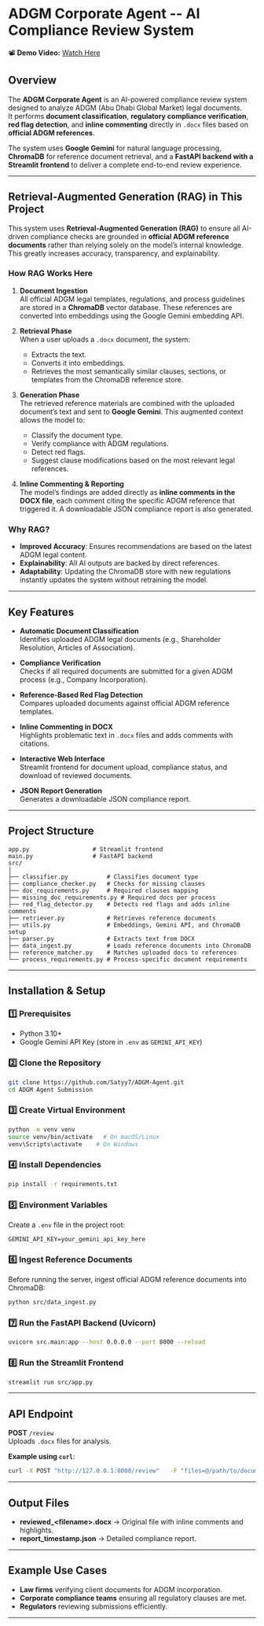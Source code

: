 # ADGM Corporate Agent -- AI Compliance Review System
📽 **Demo Video:** [Watch Here](https://drive.google.com/file/d/1ANWuYHTdw4anvLKB5ovKtA5qTJ7cYDTf/view?usp=sharing)
## Overview

The **ADGM Corporate Agent** is an AI-powered compliance review system
designed to analyze ADGM (Abu Dhabi Global Market) legal documents.\
It performs **document classification**, **regulatory compliance
verification**, **red flag detection**, and **inline commenting**
directly in `.docx` files based on **official ADGM references**.

The system uses **Google Gemini** for natural language processing,
**ChromaDB** for reference document retrieval, and a **FastAPI backend
with a Streamlit frontend** to deliver a complete end-to-end review
experience.

------------------------------------------------------------------------

## Retrieval-Augmented Generation (RAG) in This Project

This system uses **Retrieval-Augmented Generation (RAG)** to ensure all AI-driven compliance checks are grounded in **official ADGM reference documents** rather than relying solely on the model’s internal knowledge. This greatly increases accuracy, transparency, and explainability.

### How RAG Works Here
1. **Document Ingestion**  
   All official ADGM legal templates, regulations, and process guidelines are stored in a **ChromaDB** vector database. These references are converted into embeddings using the Google Gemini embedding API.

2. **Retrieval Phase**  
   When a user uploads a `.docx` document, the system:
   - Extracts the text.
   - Converts it into embeddings.
   - Retrieves the most semantically similar clauses, sections, or templates from the ChromaDB reference store.

3. **Generation Phase**  
   The retrieved reference materials are combined with the uploaded document’s text and sent to **Google Gemini**. This augmented context allows the model to:
   - Classify the document type.
   - Verify compliance with ADGM regulations.
   - Detect red flags.
   - Suggest clause modifications based on the most relevant legal references.

4. **Inline Commenting & Reporting**  
   The model’s findings are added directly as **inline comments in the DOCX file**, each comment citing the specific ADGM reference that triggered it. A downloadable JSON compliance report is also generated.

### Why RAG?
- **Improved Accuracy**: Ensures recommendations are based on the latest ADGM legal content.
- **Explainability**: All AI outputs are backed by direct references.
- **Adaptability**: Updating the ChromaDB store with new regulations instantly updates the system without retraining the model.

------------------------------------------------------------------------
## Key Features

-   **Automatic Document Classification**\
    Identifies uploaded ADGM legal documents (e.g., Shareholder
    Resolution, Articles of Association).

-   **Compliance Verification**\
    Checks if all required documents are submitted for a given ADGM
    process (e.g., Company Incorporation).

-   **Reference-Based Red Flag Detection**\
    Compares uploaded documents against official ADGM reference
    templates.

-   **Inline Commenting in DOCX**\
    Highlights problematic text in `.docx` files and adds comments with
    citations.

-   **Interactive Web Interface**\
    Streamlit frontend for document upload, compliance status, and
    download of reviewed documents.

-   **JSON Report Generation**\
    Generates a downloadable JSON compliance report.

------------------------------------------------------------------------

## Project Structure
    app.py                  # Streamlit frontend
    main.py                 # FastAPI backend
    src/
    │
    ├── classifier.py           # Classifies document type
    ├── compliance_checker.py   # Checks for missing clauses
    ├── doc_requirements.py     # Required clauses mapping
    ├── missing_doc_requirements.py # Required docs per process
    ├── red_flag_detector.py    # Detects red flags and adds inline comments
    ├── retriever.py            # Retrieves reference documents
    ├── utils.py                # Embeddings, Gemini API, and ChromaDB setup
    ├── parser.py               # Extracts text from DOCX
    ├── data_ingest.py          # Loads reference documents into ChromaDB
    ├── reference_matcher.py    # Matches uploaded docs to references
    └── process_requirements.py # Process-specific document requirements

------------------------------------------------------------------------

## Installation & Setup

### 1️⃣ Prerequisites

-   Python 3.10+
-   Google Gemini API Key (store in `.env` as `GEMINI_API_KEY`)


### 2️⃣ Clone the Repository

``` bash
git clone https://github.com/Satyy7/ADGM-Agent.git
cd ADGM Agent Submission
```

### 3️⃣ Create Virtual Environment

``` bash
python -m venv venv
source venv/bin/activate   # On macOS/Linux
venv\Scripts\activate    # On Windows
```

### 4️⃣ Install Dependencies

``` bash
pip install -r requirements.txt
```

### 5️⃣ Environment Variables

Create a `.env` file in the project root:

``` env
GEMINI_API_KEY=your_gemini_api_key_here
```

### 6️⃣ Ingest Reference Documents

Before running the server, ingest official ADGM reference documents into
ChromaDB:

``` bash
python src/data_ingest.py
```

### 7️⃣ Run the FastAPI Backend (Uvicorn)

``` bash
uvicorn src.main:app --host 0.0.0.0 --port 8000 --reload
```

### 8️⃣ Run the Streamlit Frontend

``` bash
streamlit run src/app.py
```

------------------------------------------------------------------------

## API Endpoint

**POST** `/review`\
Uploads `.docx` files for analysis.

**Example using `curl`**:

``` bash
curl -X POST "http://127.0.0.1:8000/review"   -F "files=@/path/to/document.docx"
```
------------------------------------------------------------------------

## Output Files

-   **reviewed\_\<filename\>.docx** → Original file with inline comments
    and highlights.
-   **report_timestamp.json** → Detailed compliance report.

------------------------------------------------------------------------

## Example Use Cases

-   **Law firms** verifying client documents for ADGM incorporation.
-   **Corporate compliance teams** ensuring all regulatory clauses are
    met.
-   **Regulators** reviewing submissions efficiently.

------------------------------------------------------------------------
